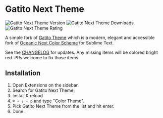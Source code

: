 # Gatito Next Theme

![Gatito Next Theme Version](https://vsmarketplacebadge.apphb.com/version-short/kevinsperrine.gatito-next-theme.svg) ![Gatito Next Theme Downloads](https://vsmarketplacebadge.apphb.com/installs-short/kevinsperrine.gatito-next-theme.svg) ![Gatito Next Theme Rating](https://vsmarketplacebadge.apphb.com/rating-short/kevinsperrine.gatito-next-theme.svg)

A simple fork of [Gatito Theme](https://github.com/pawelgrzybek/gatito-theme) which is a modern, elegant and accessible fork of [Oceanic Next Color Scheme](https://github.com/voronianski/oceanic-next-color-scheme) for Sublime Text.

See the [CHANGELOG](CHANGELOG.MD) for updates. Any missing items will be colored bright red. PRs welcome to fix those items.

## Installation

1. Open Extensions on the sidebar.
2. Search for Gatito Next Theme.
3. Install & reload.
4. `⌘ + ⇧ + p` and type "Color Theme".
5. Pick Gatito Next Theme from the list and hit enter.
6. Done.
